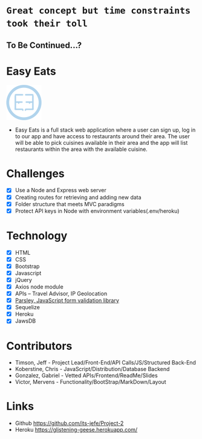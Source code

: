 # `Great concept but time constraints took their toll`

## To Be Continued...?

# Easy Eats
![Screenshot1](https://github.com/its-jefe/Project-2/blob/develop/public/assets/images/easyeats_logo.png)
- Easy Eats is a full stack web application where a user can sign up, log in to our app and have access to restaurants around their area. The user will be able to pick cuisines available in their area and the app will list restaurants within the area with the available cuisine.

# Challenges 
- [x] Use a Node and Express web server
- [x] Creating routes for retrieving and adding new data
- [x] Folder structure that meets MVC paradigms
- [x] Protect API keys in Node with environment variables(.env/heroku)

# Technology
- [x] HTML
- [x] CSS
- [x] Bootstrap
- [x] Javascript
- [x] jQuery
- [x] Axios node module
- [x] APIs – Travel Advisor, IP Geolocation
- [x] [Parsley, JavaScript form validation library][parsley] 
- [x] Sequelize
- [x] Heroku
- [x] JawsDB

# Contributors
- Timson, Jeff - Project Lead/Front-End/API Calls/JS/Structured Back-End
- Koberstine, Chris - JavaScript/Distribution/Database Backend
- Gonzalez, Gabriel - Vetted APIs/Frontend/ReadMe/Slides
- Victor, Mervens - Functionality/BootStrap/MarkDown/Layout

# Links
- Github https://github.com/its-jefe/Project-2
- Heroku https://glistening-geese.herokuapp.com/

[parsley]:https://parsleyjs.org/
